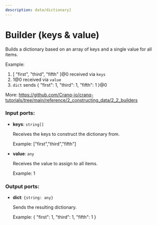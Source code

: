 ```yaml
---
description: data/dictionary]
---
```


# Builder (keys & value)

Builds a dictionary based on an array of keys and a single value for all items.

Example:
1. [ "first", "third", "fifth" ]@0 received via `keys`
1. 1@0 received via `value`
2. `dict` sends { "first": 1, "third": 1, "fifth": 1 }@0

More:
https://github.com/Cranq-io/cranq-tutorials/tree/main/reference/2_constructing_data/2_2_builders

### Input ports:

* __keys__: `string[]`

    Receives the keys to construct the dictionary from.
    
    Example:
    ["first","third","fifth"]


* __value__: `any`

    Receives the value to assign to all items.
    
    Example:
    1

### Output ports:

* __dict__: `{string: any}`

    Sends the resulting dictionary.
    
    Example:
    { "first": 1, "third": 1, "fifth": 1 }

